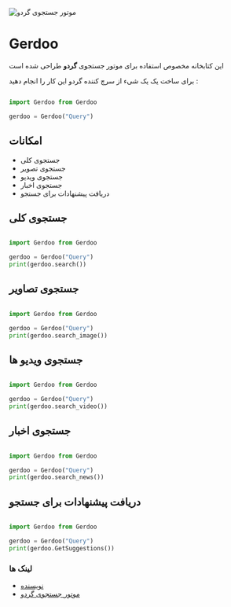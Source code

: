 ![موتور جستجوی گردو](https://gerdoo.me/static/commons/img/logo.c179f12989b4.svg)



# Gerdoo

این کتابخانه مخصوص استفاده برای موتور جستجوی **گردو** طراحی شده است


برای ساخت یک یک شیء از سرچ کننده گردو این کار را انجام دهید :
```python

import Gerdoo from Gerdoo

gerdoo = Gerdoo("Query")
```

## امکانات
- جستجوی کلی
- جستجوی تصویر
- جستجوی ویدیو
- جستجوی اخبار
- دریافت پیشنهادات برای جستجو




## جستجوی کلی

```python

import Gerdoo from Gerdoo

gerdoo = Gerdoo("Query")
print(gerdoo.search())
```


## جستجوی تصاویر

```python

import Gerdoo from Gerdoo

gerdoo = Gerdoo("Query")
print(gerdoo.search_image())
```


## جستجوی ویدیو ها

```python

import Gerdoo from Gerdoo

gerdoo = Gerdoo("Query")
print(gerdoo.search_video())
```


## جستجوی اخبار

```python

import Gerdoo from Gerdoo

gerdoo = Gerdoo("Query")
print(gerdoo.search_news())
```


## دریافت پیشنهادات برای جستجو

```python

import Gerdoo from Gerdoo

gerdoo = Gerdoo("Query")
print(gerdoo.GetSuggestions())
```


### لینک ها
- [نویسنده](https://apicode.pythonanywhere.com/)
- [موتور جستجوی گردو](https://gerdoo.me/)